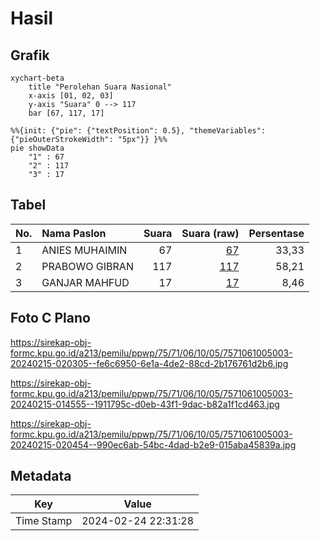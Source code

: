 # Hasil

## Grafik

```mermaid
xychart-beta
    title "Perolehan Suara Nasional"
    x-axis [01, 02, 03]
    y-axis "Suara" 0 --> 117
    bar [67, 117, 17]
```

```mermaid
%%{init: {"pie": {"textPosition": 0.5}, "themeVariables": {"pieOuterStrokeWidth": "5px"}} }%%
pie showData
    "1" : 67
    "2" : 117
    "3" : 17
```

## Tabel

| No. | Nama Paslon    | Suara | Suara (raw) | Persentase |
|:--- |:-------------- | -----:| -----------:| ----------:|
| 1   | ANIES MUHAIMIN | 67    | [67][p-1]   | 33,33      |
| 2   | PRABOWO GIBRAN | 117   | [117][p-2]  | 58,21      |
| 3   | GANJAR MAHFUD  | 17    | [17][p-3]   | 8,46       |


[p-1]: https://github.com/gigit-pemilu/pemilu-2024/blob/main/pilpres/hitung-suara/sub/75-gorontalo/sub/71-kota-gorontalo/sub/06-kota-tengah/sub/1005-paguyaman/sub/003-tps/sub/paslon-1.txt
[p-2]: https://github.com/gigit-pemilu/pemilu-2024/blob/main/pilpres/hitung-suara/sub/75-gorontalo/sub/71-kota-gorontalo/sub/06-kota-tengah/sub/1005-paguyaman/sub/003-tps/sub/paslon-2.txt
[p-3]: https://github.com/gigit-pemilu/pemilu-2024/blob/main/pilpres/hitung-suara/sub/75-gorontalo/sub/71-kota-gorontalo/sub/06-kota-tengah/sub/1005-paguyaman/sub/003-tps/sub/paslon-3.txt

## Foto C Plano

https://sirekap-obj-formc.kpu.go.id/a213/pemilu/ppwp/75/71/06/10/05/7571061005003-20240215-020305--fe6c6950-6e1a-4de2-88cd-2b176761d2b6.jpg

https://sirekap-obj-formc.kpu.go.id/a213/pemilu/ppwp/75/71/06/10/05/7571061005003-20240215-014555--1911795c-d0eb-43f1-9dac-b82a1f1cd463.jpg

https://sirekap-obj-formc.kpu.go.id/a213/pemilu/ppwp/75/71/06/10/05/7571061005003-20240215-020454--990ec6ab-54bc-4dad-b2e9-015aba45839a.jpg


## Metadata

| Key        | Value               |
| ---------- | ------------------- |
| Time Stamp | 2024-02-24 22:31:28 |



